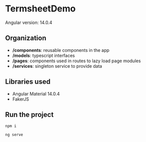 # TermsheetDemo

Angular version: 14.0.4

## Organization

- **/components**: reusable components in the app
- **/models**: typescript interfaces
- **/pages**: components used in routes to lazy load page modules
- **/services**: singleton service to provide data

## Libraries used

- Angular Material 14.0.4
- FakerJS

## Run the project

```
npm i
```

```
ng serve
```
